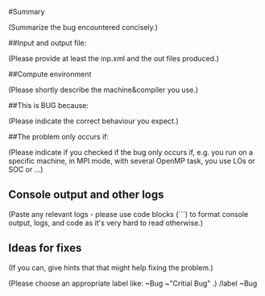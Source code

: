 #Summary

(Summarize the bug encountered concisely.)


##Input and output file:

(Please provide at least the inp.xml and the out files produced.)

##Compute environment

(Please shortly describe the machine&compiler you use.)

##This is BUG because:

(Please indicate the correct behaviour you expect.)

##The problem only occurs if:

(Please indicate if you checked if the bug only occurs if, e.g. you run on a specific machine,
in MPI mode, with several OpenMP task, you use LOs or SOC or ...)

## Console output and other logs
(Paste any relevant logs - please use code blocks (```) to format console output,
logs, and code as it's very hard to read otherwise.)

## Ideas for fixes

(If you can, give hints that that might help fixing the problem.)

(Please choose an appropriate label like: ~Bug ~"Critial Bug" .)
/label ~Bug 
